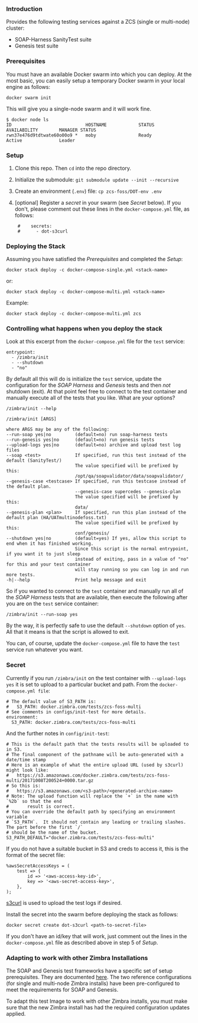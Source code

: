 ### Introduction

Provides the following testing services against a ZCS (single or multi-node) cluster:

* SOAP-Harness SanityTest suite
* Genesis test suite

### Prerequisites

You must have an available Docker swarm into which you can deploy.  At the most basic, you can easily setup a temporary Docker swarm in your local engine as follows:

	docker swarm init

This will give you a single-node swarm and it will work fine.

    $ docker node ls
    ID                            HOSTNAME            STATUS              AVAILABILITY        MANAGER STATUS
    rwn37e476d9tdtwate60o00o9 *   moby                Ready               Active              Leader

### Setup

1. Clone this repo. Then `cd` into the repo directory.
2. Initialize the submodule: `git submodule update --init --recursive`
3. Create an environment (`.env`) file: `cp zcs-foss/DOT-env .env`
4. [optional] Register a _secret_ in your swarm (see _Secret_ below). If you don't, please comment out these lines in the `docker-compose.yml` file, as follows:

        #    secrets:
        #      - dot-s3curl

### Deploying the Stack

Assuming you have satisfied the _Prerequisites_ and completed the _Setup_:

	docker stack deploy -c docker-compose-single.yml <stack-name>

or:

	docker stack deploy -c docker-compose-multi.yml <stack-name>

Example:

	docker stack deploy -c docker-compose-multi.yml zcs

### Controlling what happens when you deploy the stack

Look at this excerpt from the `docker-compose.yml` file for the `test` service:

    entrypoint:
      - /zimbra/init
      - --shutdown
      - "no"

By default all this will do is initialize the `test` service, update the configuration for the _SOAP Harness_ and _Genesis_ tests and then _not_ shutdown (exit).  At that point feel free to connect to the test container and manually execute all of the tests that you like.  What are your options?


    /zimbra/init --help

    /zimbra/init [ARGS]

	where ARGS may be any of the following:
	--run-soap yes|no         (default=no) run soap-harness tests
	--run-genesis yes|no      (default=no) run genesis tests
	--upload-logs yes|no      (default=no) archive and upload test log files
	--soap <test>             If specified, run this test instead of the default (SanityTest/)
							  The value specified will be prefixed by this:
							  /opt/qa/soapvalidator/data/soapvalidator/
	--genesis-case <testcase> If specified, run this testcase instead of the default plan.
							  --genesis-case supercedes --genesis-plan
							  The value specified will be prefixed by this:
							  data/
	--genesis-plan <plan>     If specified, run this plan instead of the default plan (HA/UATmultinodefoss.txt)
							  The value specified will be prefixed by this:
							  conf/genesis/
	--shutdown yes|no         (default=yes) If yes, allow this script to end when it has finished working.
							  Since this script is the normal entrypoint, if you want it to just sleep
							  instead of exiting, pass in a value of "no" for this and your test container
							  will stay running so you can log in and run more tests.
	-h|--help                 Print help message and exit

	
So if you wanted to connect to the `test` container and manually run all of the _SOAP Harness_ tests that are available, then execute the following after you are on the `test` service container:

	/zimbra/init --run-soap yes

By the way, it is perfectly safe to use the default `--shutdown` option of `yes`.  All that it means is that the script is allowed to exit.

You can, of course, update the `docker-compose.yml` file to have the `test` service run whatever you want.


### Secret

Currently if you run `/zimbra/init` on the test container with `--upload-logs yes` it is set to upload to a particular bucket and path. From the `docker-compose.yml file`:

    # The default value of S3_PATH is:
    #   S3_PATH: docker.zimbra.com/tests/zcs-foss-multi
    # See comments in configs/init-test for more details.
    environment:
      S3_PATH: docker.zimbra.com/tests/zcs-foss-multi

And the further notes in `config/init-test`:

    # This is the default path that the tests results will be uploaded to in S3.
    # The final component of the pathname will be auto-generated with a date/time stamp
    # Here is an example of what the entire upload URL (used by s3curl) might look like:
    #   https://s3.amazonaws.com/docker.zimbra.com/tests/zcs-foss-multi/20171008T200524+0000.tar.gz
    # So this is:
    #   https://s3.amazonaws.com/<s3-path>/<generated-archive-name>
    # Note: The upload function will replace the `+` in the name with `%2b` so that the end
    #       result is correct.
    # You can override the default path by specifying an environment variable
    # `S3_PATH`.  It should not contain any leading or trailing slashes.  The part before the first `/`
    # should be the name of the bucket.
    S3_PATH_DEFAULT="docker.zimbra.com/tests/zcs-foss-multi"


If you do not have a suitable bucket in S3 and creds to access it, this is the format of the secret file:

    %awsSecretAccessKeys = (
        test => {
            id => '<aws-access-key-id>',
            key => '<aws-secret-access-key>',
        },
    );

[s3curl](https://github.com/rtdp/s3curl) is used to upload the test logs if desired.


Install the secret into the swarm before deploying the stack as follows:

	docker secret create dot-s3curl <path-to-secret-file>

If you don't have an id/key that will work, just comment out the lines in the `docker-compose.yml` file as described above in step 5 of _Setup_.

### Adapting to work with other Zimbra Installations

The SOAP and Genesis test frameworks have a specific set of setup prerequisites.  They are documented [here](https://github.com/Zimbra/docker-zcs-foss-test/wiki/ZCS-Test-Prerequisites).  The two reference configurations (for single and multi-node Zimbra installs) have been pre-configured to meet the requirements for SOAP and Genesis.

To adapt this test Image to work with other Zimbra installs, you must make sure that the new Zimbra install has had the required configuration updates applied.




